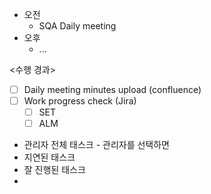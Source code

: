 - 오전
	- SQA Daily meeting
- 오후
	- ...

<수행 경과>
- [ ] Daily meeting minutes upload (confluence)
- [ ] Work progress check (Jira)
	- [ ] SET
	- [ ] ALM

- 관리자 전체 태스크 - 관리자를 선택하면 
- 지연된 태스크
- 잘 진행된 태스크
- 